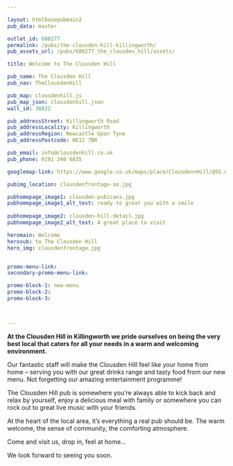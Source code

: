 ```yaml
---

layout: htmlbasepubmain2
pub_data: master

outlet_id: 680277
permalink: /pubs/the-clousden-hill-killingworth/
pub_assets_url: /pubs/680277_the_clousden_hill/assets/

title: Welcome to The Clousden Hill

pub_name: The Clousden Hill
pub_nav: TheClousdenHill

pub_map: clousdenhill.js
pub_map_json: clousdenhill.json
wall_id: 36822

pub_addressStreet: Killingworth Road
pub_addressLocality: Killingworth
pub_addressRegion: Newcastle Upon Tyne
pub_addressPostcode: NE12 7BR

pub_email: info@clousdenhill.co.uk
pub_phone: 0191 340 6835

googlemap-link: https://www.google.co.uk/maps/place/Clousden+Hill/@55.026479,-1.5612468,17z/data=!4m13!1m7!3m6!1s0x487e719bb02dbbc7:0x61004a6aa5a81bf3!2sClousden+Dr,+Palmersville,+Newcastle+upon+Tyne!3b1!8m2!3d55.0247324!4d-1.5574488!3m4!1s0x487e713cf446bf97:0x32b8a0a3afc4364b!8m2!3d55.0264689!4d-1.5596831

pubimg_location: clousdenfrontage-sm.jpg

pubhomepage_image1: clousden-pubicans.jpg
pubhomepage_image1_alt_text: ready to great you with a smile
 
pubhomepage_image2: clousden-hill-detail.jpg
pubhomepage_image2_alt_text: A great place to visit

heromain: Welcome
herosub: to The Clousden Hill
hero_img: clousdenfrontage.jpg


promo-menu-link:
secondary-promo-menu-link:

promo-block-1: new-menu
promo-block-2: 
promo-block-3: 



---
```




**At the Clousden Hill in Killingworth we pride ourselves on being the very best local that caters for all your needs in a warm and welcoming environment.**

Our fantastic staff will make the Clousden Hill feel like your home from home – serving you with our great drinks range and tasty food from our new menu. Not forgetting our amazing entertainment programme!

The Clousden Hill pub is somewhere you’re always able to kick back and relax by yourself, enjoy a delicious meal with family or somewhere you can rock out to great live music with your friends.

At the heart of the local area, it’s everything a real pub should be. The warm welcome, the sense of community, the comforting atmosphere. 

Come and visit us, drop in, feel at home… 

We look forward to seeing you soon.



